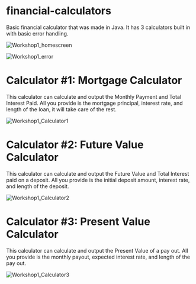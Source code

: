# financial-calculators
Basic financial calculator that was made in Java. It has 3 calculators built in with basic error handling.

![Workshop1_homescreen](https://github.com/RTech666/financial_calculators/assets/32269553/f31dcdde-bbda-42df-9b42-9e6b92e18da8)

![Workshop1_error](https://github.com/RTech666/financial_calculators/assets/32269553/66d0e415-482f-4d37-9acd-c5058d1dbb4f)

# Calculator #1: Mortgage Calculator
This calculator can calculate and output the Monthly Payment and Total Interest Paid. All you provide is the mortgage principal, interest rate, and length of the loan, it will take care of the rest.

![Workshop1_Calculator1](https://github.com/RTech666/financial_calculators/assets/32269553/d1c4f196-23af-44f3-b06e-be80e3a1da47)

# Calculator #2: Future Value Calculator
This calculator can calculate and output the Future Value and Total Interest paid on a deposit. All you provide is the initial deposit amount, interest rate, and length of the deposit.

![Workshop1_Calculator2](https://github.com/RTech666/financial_calculators/assets/32269553/c50d7cb0-688d-466a-a81b-844004c8e959)

# Calculator #3: Present Value Calculator
This calculator can calculate and output the Present Value of a pay out. All you provide is the monthly payout, expected interest rate, and length of the pay out.

![Workshop1_Calculator3](https://github.com/RTech666/financial_calculators/assets/32269553/96548465-cf20-4f64-8b7c-ac87eca62855)
